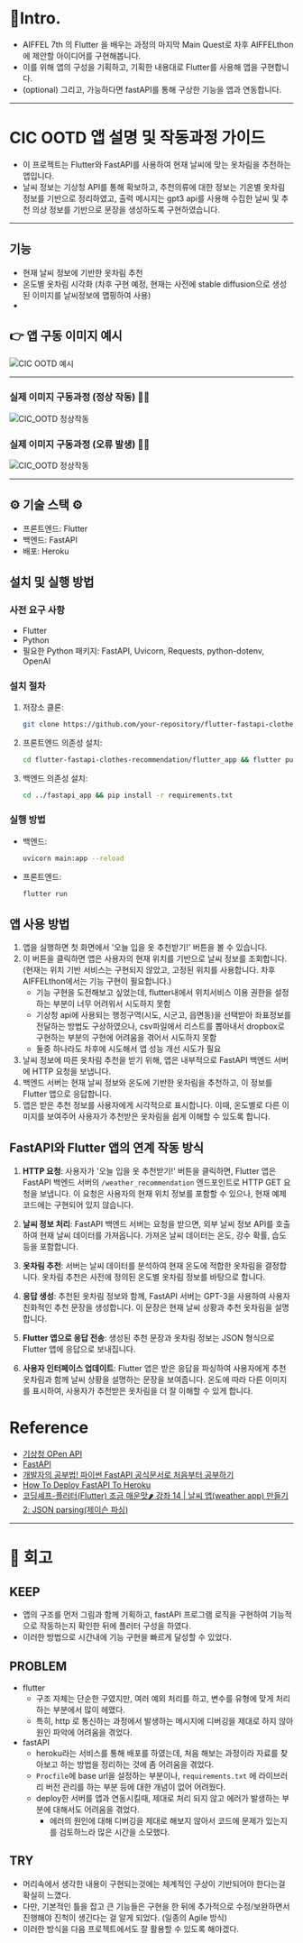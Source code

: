 # 📌Intro.
- AIFFEL 7th 의 Flutter 을 배우는 과정의 마지막 Main Quest로 차후 AIFFELthon에 제안할 아이디어를 구현해봅니다.
- 이를 위해 앱의 구성을 기획하고, 기획한 내용대로 Flutter를 사용해 앱을 구현합니다.
- (optional) 그리고, 가능하다면 fastAPI를 통해 구상한 기능을 앱과 연동합니다.

---

# CIC OOTD 앱 설명 및 작동과정 가이드

- 이 프로젝트는 Flutter와 FastAPI를 사용하여 현재 날씨에 맞는 옷차림을 추천하는 앱입니다.
- 날씨 정보는 기상청 API를 통해 확보하고, 추천의류에 대한 정보는 기온별 옷차림 정보를 기반으로 정리하였고, 출력 메시지는 gpt3 api를 사용해 수집한 날씨 및 추천 의상 정보를 기반으로 문장을 생성하도록 구현하였습니다.

---

## 기능

- 현재 날씨 정보에 기반한 옷차림 추천
- 온도별 옷차림 시각화 (차후 구현 예정, 현재는 사전에 stable diffusion으로 생성된 이미지를 날씨정보에 맵핑하여 사용)
- 

## 👉 앱 구동 이미지 예시
![CIC OOTD 예시](./examples/CIC_OOTD_examples.png)

---

### 실제 이미지 구동과정 (정상 작동) 🙆‍♀️
![CIC_OOTD 정상작동](./examples/CIC_OOTD_activation.gif)

### 실제 이미지 구동과정 (오류 발생) 🙅‍♀️
![CIC_OOTD 정상작동](./examples/CIC_OOTD_error.gif)

---

## ⚙ 기술 스택 ⚙

- 프론트엔드: Flutter
- 백엔드: FastAPI
- 배포: Heroku

## 설치 및 실행 방법

### 사전 요구 사항

- Flutter
- Python
- 필요한 Python 패키지: FastAPI, Uvicorn, Requests, python-dotenv, OpenAI

### 설치 절차

1. 저장소 클론:
   ```bash
   git clone https://github.com/your-repository/flutter-fastapi-clothes-recommendation.git
   ```
2. 프론트엔드 의존성 설치:
   ```bash
   cd flutter-fastapi-clothes-recommendation/flutter_app && flutter pub get
   ```
3. 백엔드 의존성 설치:
   ```bash
   cd ../fastapi_app && pip install -r requirements.txt
   ```

### 실행 방법

- 백엔드:
  ```bash
  uvicorn main:app --reload
  ```
- 프론트엔드:
  ```bash
  flutter run
  ```

## 앱 사용 방법

1. 앱을 실행하면 첫 화면에서 '오늘 입을 옷 추천받기!' 버튼을 볼 수 있습니다.
2. 이 버튼을 클릭하면 앱은 사용자의 현재 위치를 기반으로 날씨 정보를 조회합니다. (현재는 위치 기반 서비스는 구현되지 않았고, 고정된 위치를 사용합니다. 차후 AIFFELthon에서는 기능 구현이 필요합니다.)
   - 기능 구현을 도전해보고 싶었는데, flutter내에서 위치서비스 이용 권한을 설정하는 부분이 너무 어려워서 시도하지 못함
   - 기상청 api에 사용되는 행정구역(시도, 시군고, 읍면동)을 선택받아 좌표정보를 전달하는 방법도 구상하였으나, csv파일에서 리스트를 뽑아내서 dropbox로 구현하는 부분의 구현에 어려움을 겪어서 시도하지 못함
   - 둘중 하나라도 차후에 시도해서 앱 성능 개선 시도가 필요
3. 날씨 정보에 따른 옷차림 추천을 받기 위해, 앱은 내부적으로 FastAPI 백엔드 서버에 HTTP 요청을 보냅니다.
4. 백엔드 서버는 현재 날씨 정보와 온도에 기반한 옷차림을 추천하고, 이 정보를 Flutter 앱으로 응답합니다.
5. 앱은 받은 추천 정보를 사용자에게 시각적으로 표시합니다. 이때, 온도별로 다른 이미지를 보여주어 사용자가 추천받은 옷차림을 쉽게 이해할 수 있도록 합니다.

## FastAPI와 Flutter 앱의 연계 작동 방식

1. **HTTP 요청**: 사용자가 '오늘 입을 옷 추천받기!' 버튼을 클릭하면, Flutter 앱은 FastAPI 백엔드 서버의 `/weather_recommendation` 엔드포인트로 HTTP GET 요청을 보냅니다. 이 요청은 사용자의 현재 위치 정보를 포함할 수 있으나, 현재 예제 코드에는 구현되어 있지 않습니다.

2. **날씨 정보 처리**: FastAPI 백엔드 서버는 요청을 받으면, 외부 날씨 정보 API를 호출하여 현재 날씨 데이터를 가져옵니다. 가져온 날씨 데이터는 온도, 강수 확률, 습도 등을 포함합니다.

3. **옷차림 추천**: 서버는 날씨 데이터를 분석하여 현재 온도에 적합한 옷차림을 결정합니다. 옷차림 추천은 사전에 정의된 온도별 옷차림 정보를 바탕으로 합니다.

4. **응답 생성**: 추천된 옷차림 정보와 함께, FastAPI 서버는 GPT-3을 사용하여 사용자 친화적인 추천 문장을 생성합니다. 이 문장은 현재 날씨 상황과 추천 옷차림을 설명합니다.

5. **Flutter 앱으로 응답 전송**: 생성된 추천 문장과 옷차림 정보는 JSON 형식으로 Flutter 앱에 응답으로 보내집니다.

6. **사용자 인터페이스 업데이트**: Flutter 앱은 받은 응답을 파싱하여 사용자에게 추천 옷차림과 함께 날씨 상황을 설명하는 문장을 보여줍니다. 온도에 따라 다른 이미지를 표시하여, 사용자가 추천받은 옷차림을 더 잘 이해할 수 있게 합니다.

# Reference

- [기상청 OPen API](https://data.kma.go.kr/cmmn/main.do)
- [FastAPI](https://fastapi.tiangolo.com/)
- [개발자의 공부법! 파이썬 FastAPI 공식문서로 처음부터 공부하기](https://www.youtube.com/live/ZqSpl0Ic8ik?si=QntTuDySmxxEtz35)
- [How To Deploy FastAPI To Heroku](https://youtu.be/lzp6YvJMRL4?si=IoLGPliNTI5ocDOv)
- [코딩셰프-플러터(Flutter) 조금 매운맛🌶️ 강좌 14 | 날씨 앱(weather app) 만들기 2: JSON parsing(제이슨 파싱)](https://youtu.be/ccq1yCmNzdk?si=TySA7UEmcILLp3OD)


---

# 🤔 회고

## KEEP
- 앱의 구조를 먼저 그림과 함께 기획하고, fastAPI 프로그램 로직을 구현하여 기능적으로 작동하는지 확인한 뒤에 플러터 구성을 하였다.
- 이러한 방법으로 시간내에 기능 구현을 빠르게 달성할 수 있었다.

## PROBLEM
- flutter
   - 구조 자체는 단순한 구였지만, 여러 예외 처리를 하고, 변수를 유형에 맞게 처리하는 부분에서 많이 헤맸다.
   - 특히, http 로 통신하는 과정에서 발생하는 메시지에 디버깅을 제대로 하지 않아 원인 파악에 어려움을 겪었다.
- fastAPI
   - heroku라는 서비스를 통해 배포를 하였는데, 처음 해보는 과정이라 자료를 찾아보고 하는 방법을 정리하는 것에 좀 어려움을 겪었다.
   - `Procfile`에 base url을 설정하는 부분이나, `requirements.txt` 에 라이브러리 버전 관리를 하는 부분 등에 대한 개념이 없어 어려웠다.
   - deploy한 서버를 앱과 연동시킬때, 제대로 처리 되지 않고 에러가 발생하는 부분에 대해서도 어려움을 겪었다.
      - 에러의 원인에 대해 디버깅을 제대로 해보지 않아서 코드에 문제가 있는지를 검토하느라 많은 시간을 소모했다.

## TRY
- 머리속에서 생각한 내용이 구현되는것에는 체계적인 구상이 기반되어야 한다는걸 확실히 느꼈다.
- 다만, 기본적인 틀을 잡고 큰 기능들은 구현을 한 뒤에 추가적으로 수정/보완하면서 진행해야 진척이 생긴다는 걸 알게 되었다. (일종의 Agile 방식)
- 이러한 방식을 다음 프로젝트에서도 잘 활용할 수 있도록 해야겠다.
